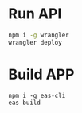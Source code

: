 # Run API
```bash
npm i -g wrangler
wrangler deploy
```

# Build APP

```
npm i -g eas-cli
eas build
```
